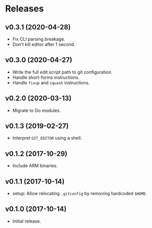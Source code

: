 Releases
========

v0.3.1 (2020-04-28)
-------------------

-   Fix CLI parsing breakage.
-   Don't kill editor after 1 second.


v0.3.0 (2020-04-27)
-------------------

-   Write the full edit script path to git configuration.
-   Handle short-forms instructions.
-   Handle `fixup` and `squash` instructions.


v0.2.0 (2020-03-13)
-------------------

-   Migrate to Go modules.


v0.1.3 (2019-02-27)
-------------------

-   Interpret `GIT_EDITOR` using a shell.


v0.1.2 (2017-10-29)
-------------------

-   Include ARM binaries.


v0.1.1 (2017-10-14)
-------------------

-   setup: Allow relocating `.gitconfig` by removing hardcoded `$HOME`.


v0.1.0 (2017-10-14)
-------------------

-   Initial release.

